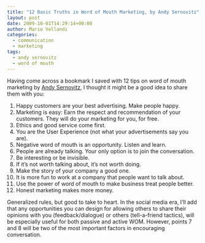 ```yaml
---
title: "12 Basic Truths in Word of Mouth Marketing, by Andy Sernovitz"
layout: post
date: 2009-10-01T14:29:14+00:00
author: Mario Vellandi
categories:
  - communication
  - marketing
tags:
  - andy sernovitz
  - word of mouth
---
```

Having come across a bookmark I saved with 12 tips on word of mouth marketing by [Andy Sernovitz](http://www.damniwish.com/), I thought it might be a good idea to share them with you:

  1. Happy customers are your best advertising. Make people happy.
  2. Marketing is easy: Earn the respect and recommendation of your customers. They will do your marketing for you, for free.
  3. Ethics and good service come first.
  4. You are the User Experience (not what your advertisements say you are).
  5. Negative word of mouth is an opportunity. Listen and learn.
  6. People are already talking. Your only option is to join the conversation.
  7. Be interesting or be invisible.
  8. If it&#8217;s not worth talking about, it&#8217;s not worth doing.
  9. Make the story of your company a good one.
 10. It is more fun to work at a company that people want to talk about.
 11. Use the power of word of mouth to make business treat people better.
 12. Honest marketing makes more money.

Generalized rules, but good to take to heart. In the social media era, I&#8217;ll add that any opportunities you can design for allowing others to share their opinions with you (feedback/dialogue) or others (tell-a-friend tactics), will be especially useful for both passive and active WOM. However, points 7 and 8 will be two of the most important factors in encouraging conversation.

